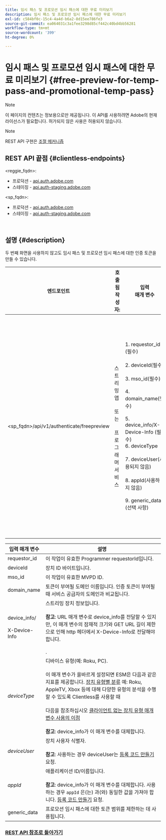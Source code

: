 ```yaml
---
title: 임시 패스 및 프로모션 임시 패스에 대한 무료 미리보기
description: 임시 패스 및 프로모션 임시 패스에 대한 무료 미리보기
exl-id: c584bf0c-15c4-4a4d-b6a2-8d15ee786fe3
source-git-commit: ea064031c3a1fee3298d85cf442c40bd4bb56281
workflow-type: tm+mt
source-wordcount: '399'
ht-degree: 0%

---
```


# 임시 패스 및 프로모션 임시 패스에 대한 무료 미리보기 {#free-preview-for-temp-pass-and-promotional-temp-pass}

>[!NOTE]
>
>이 페이지의 컨텐츠는 정보용으로만 제공됩니다. 이 API를 사용하려면 Adobe의 현재 라이선스가 필요합니다. 허가되지 않은 사용은 허용되지 않습니다.

>[!NOTE]
>
> REST API 구현은 [조절 메커니즘](/help/authentication/throttling-mechanism.md)

## REST API 끝점 {#clientless-endpoints}

&lt;reggie_fqdn>:

* 프로덕션 - [api.auth.adobe.com](http://api.auth.adobe.com/)
* 스테이징 - [api.auth-staging.adobe.com](http://api.auth-staging.adobe.com/)

&lt;sp_fqdn>:

* 프로덕션 - [api.auth.adobe.com](http://api.auth.adobe.com/)
* 스테이징 - [api.auth-staging.adobe.com](http://api.auth-staging.adobe.com/)

</br>

## 설명 {#description}

두 번째 화면을 사용하지 않고도 임시 패스 및 프로모션 임시 패스에 대한 인증 토큰을 만들 수 있습니다.


| 엔드포인트 | 호출됨  </br>작성자: | 입력   </br>매개 변수 | HTTP  </br>방법 | 응답 | HTTP  </br>응답 |
| --- | --- | --- | --- | --- | --- |
| &lt;sp_fqdn>/api/v1/authenticate/freepreview | 스트리밍 앱</br></br>또는</br></br>프로그래머 서비스 | 1. requestor_id (필수)</br>    </br>2.  deviceId(필수)</br>    </br>3.  mso_id(필수)</br>    </br>4.  domain_name(필수)</br>    </br>5.  device_info/X-Device-Info (필수)</br>6.  deviceType</br>    </br>7.  deviceUser(사용되지 않음)</br>    </br>8.  appId(사용하지 않음)</br>    </br>9.  generic_data (선택 사항) | POST | 성공적인 응답은 토큰이 성공적으로 만들어졌으며 인증 흐름에 사용할 준비가 되었음을 나타내는 204 컨텐츠 없음이 됩니다. | 204 - 콘텐츠 없음   </br>400 - 잘못된 요청 |

<div>


| 입력 매개 변수 | 설명 |
| --- | --- |
| requestor_id | 이 작업이 유효한 Programmer requestorId입니다. |
| deviceId | 장치 ID 바이트입니다. |
| mso_id | 이 작업이 유효한 MVPD ID. |
| domain_name | 토큰이 부여될 도메인 이름입니다. 인증 토큰이 부여될 때 서비스 공급자의 도메인과 비교됩니다. |
| device_info/</br></br>X-Device-Info | 스트리밍 장치 정보입니다.</br></br>**참고**: URL 매개 변수로 device_info를 전달할 수 있지만, 이 매개 변수의 잠재적 크기와 GET URL 길이 제한으로 인해 http 헤더에서 X-Device-Info로 전달해야 합니다. </br></br><!--See the full details in [Passing Device and Connection Information](http://tve.helpdocsonline.com/passing-device-information)-->. |
| _deviceType_ | 디바이스 유형(예: Roku, PC).</br></br>이 매개 변수가 올바르게 설정되면 ESM은 다음과 같은 지표를 제공합니다. [장치 유형별 분류](/help/authentication/entitlement-service-monitoring-overview.md#clientless_device_type) 예: Roku, AppleTV, Xbox 등에 대해 다양한 유형의 분석을 수행할 수 있도록 Clientless를 사용할 때</br></br>다음을 참조하십시오 [클라이언트 없는 장치 유형 매개 변수 사용의 이점&#x200B;](/help/authentication/benefits-of-using-the-clientless-devicetype-parameter-in-pass-metrics.md)</br></br>**참고**: device_info가 이 매개 변수를 대체합니다. |
| _deviceUser_ | 장치 사용자 식별자.</br></br>**참고**: 사용하는 경우 deviceUser는 [등록 코드 만들기](/help/authentication/registration-code-request.md) 요청. |
| _appId_ | 애플리케이션 ID/이름입니다. </br></br>**참고**: device_info가 이 매개 변수를 대체합니다. 사용하는 경우 `appId` 은(는) 과(와) 동일한 값을 가져야 합니다. [등록 코드 만들기](/help/authentication/registration-code-request.md) 요청. |
| generic_data | 프로모션 임시 패스에 대한 토큰 범위를 제한하는 데 사용됩니다. |


### [REST API 참조로 돌아가기](/help/authentication/rest-api-reference.md)
